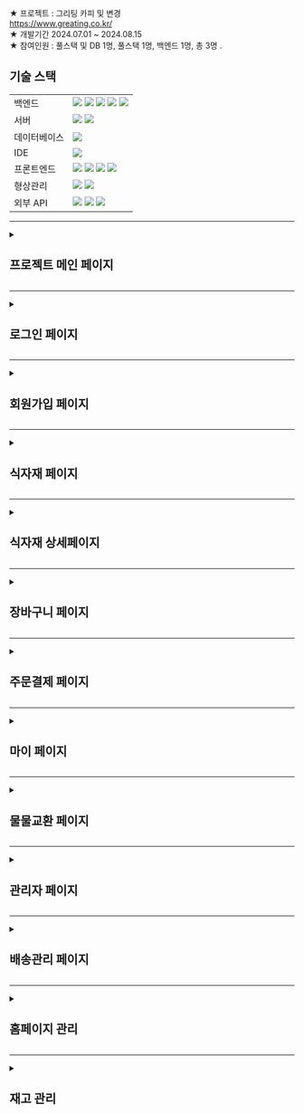 ★ 프로젝트 : 그리팅 카피 및 변경 <br>
https://www.greating.co.kr/ <br>
★ 개발기간 2024.07.01 ~ 2024.08.15 <br>
★ 참여인원 : 풀스택 및 DB 1명, 풀스택 1명, 백엔드 1명, 총 3명 .<br>

## 기술 스택

<table>
  <tr>
    <td>백엔드</td>
    <td>
      <img src="https://img.shields.io/badge/java-007396?style=for-the-badge&logo=java&logoColor=white">
      <img src="https://img.shields.io/badge/springboot-6DB33F?style=for-the-badge&logo=springboot&logoColor=white">
      <img src="https://img.shields.io/badge/gradle-02303A?style=for-the-badge&logo=gradle&logoColor=white">
      <img src="https://img.shields.io/badge/mybatis-DD0700?style=for-the-badge&logo=MyBatis&logoColor=white">
      <img src="https://img.shields.io/badge/Ibatis-DDDDDD?style=for-the-badge&logo=MyBatis&logoColor=white">
    </td>
  </tr>
  <tr>
    <td>서버</td>
    <td>
      <img src="https://img.shields.io/badge/apache tomcat-F8DC75?style=for-the-badge&logo=apachetomcat&logoColor=white">
      <img src="https://img.shields.io/badge/AWS EC2-000000?style=for-the-badge&logo=apachetomcat&logoColor=white">
    </td>
  </tr>
  <tr>
    <td>데이터베이스</td>
    <td>
      <img src="https://img.shields.io/badge/MySQL-4479A1?style=for-the-badge&logo=mysql&logoColor=white">
    </td>
  </tr>
  <tr>
    <td>IDE</td>
    <td>
      <img src="https://img.shields.io/badge/intelliJ IDEA-000000?style=for-the-badge&logo=intelliJ IDEA&logoColor=white">
    </td>
  </tr>
  <tr>
    <td>프론트엔드</td>
    <td>
      <img src="https://img.shields.io/badge/html5-E34F26?style=for-the-badge&logo=html5&logoColor=white">
      <img src="https://img.shields.io/badge/css-1572B6?style=for-the-badge&logo=css3&logoColor=white">
      <img src="https://img.shields.io/badge/javascript-F7DF1E?style=for-the-badge&logo=javascript&logoColor=black">
      <img src="https://img.shields.io/badge/jquery-0769AD?style=for-the-badge&logo=jquery&logoColor=white">
    </td>
  </tr>
  <tr>
    <td>형상관리</td>
    <td><img src="https://img.shields.io/badge/git-F05032?style=for-the-badge&logo=git&logoColor=white">
        <img src="https://img.shields.io/badge/github-181717?style=for-the-badge&logo=github&logoColor=white">
    </td>
  </tr>
  <tr>
    <td>외부 API</td>
    <td>      
      <img src="https://img.shields.io/badge/bootstrap-7952B3?style=for-the-badge&logo=bootstrap&logoColor=white">
      <img src="https://img.shields.io/badge/summernote-0287D0?style=for-the-badge&logo=summbernote&logoColor=white">
      <img src="https://img.shields.io/badge/KAKAO Pay-FFCD00?style=for-the-badge&logo=KAKAO Pay&logoColor=white">
    </td>
  </tr>
</table>
<hr>
<details>
  <summary><h2> 프로젝트 메인 페이지</h2></summary>
    <img src="https://github.com/user-attachments/assets/66afabf9-c34c-4eff-87b5-8b31c3979d0c">
</details>
<hr>
<details>
  <summary><h2> 로그인 페이지</h2></summary>
  <img src="https://github.com/user-attachments/assets/45914d35-d0b7-4d0e-9f10-1aaa22e66eff">
    <details>
        <summary><h2> 아이디 찾기</h2></summary>
    </details>
    <details>
        <summary><h2> 비밀번호 찾기</h2></summary>
    </details>
</details>
<hr>
<details>
        <summary><h2> 회원가입 페이지</h2></summary>
회원 정보 입력 후 회원가입
<img src="https://github.com/user-attachments/assets/0fc51192-49a3-479f-8a59-3be679e4d04b">

</details>
<hr>
<details>
        <summary><h2> 식자재 페이지</h2></summary>
카테고리별 리스트 출력
<img src="https://github.com/user-attachments/assets/013893a9-fcb9-411a-b6b4-7cc46333f5d5">
</details>
<hr>
<details>
        <summary><h2> 식자재 상세페이지</h2></summary>
▶ 장바구니 클릭 시 장바구니로 이동<br>
▶ 구매하기 클릭 시 구매히기로 이동<br>
▶ 상품 정보 디테일 하게 확인 가능<br>
<img src="https://github.com/user-attachments/assets/10e9fc66-7028-4c37-b42c-a7e2999636e4">
</details>
<hr>
<details>
        <summary><h2> 장바구니 페이지</h2></summary>
<img src="https://github.com/user-attachments/assets/4c9d47ef-4b38-454c-a0ca-045c05a6bc43">
▶ 장바구니 추가한 리스트 출력<br>
▶ 각 수략 금액, 각 리스트 금액, 총 상품 긍액 출력<br>
</details>
<hr>
<details>
        <summary><h2> 주문결제 페이지</h2></summary>
▶ DB 에 입력된 주문자 정보 출력<br>
▶ 배송지 정보 입력창<br>
▶ 주소 찾기는 카카오 Api 사용<br>
▶ 총 결제 금액 확인 후 결제<br>
▶ 최종 결제 카카오 결제 Api 사용<br>
<img src="https://github.com/user-attachments/assets/715fe1d5-f4d5-48e2-8c57-9f8046405e80">
</details>
<hr>
<details>
        <summary><h2> 마이 페이지</h2></summary>
▶ 결제한 리스트 출력<br>
▶ 제목 클릭 시 상세내역 확인 가능<br>
▶ 배송 상태에 따라(배송 준비중, 배송 중, 배송완료) 출력 <br>
<img src="https://github.com/user-attachments/assets/fa26ffe8-798e-4a89-b2d9-1d6ea7f07a4f">
</details>
<hr>
<details>
        <summary><h2> 물물교환 페이지</h2></summary>
▶ 전체 ,날짜, 조회, 추천순으로 정렬 가능<br>
▶ 물물교환 게시글 출력 <br>
<img src="https://github.com/user-attachments/assets/d33cdebc-fc34-45d0-9281-0ba638fe4ea0">
</details>
<hr>
<details>
        <summary><h2> 관리자 페이지</h2></summary>
<img src="https://github.com/user-attachments/assets/a8e1af50-0fa2-4d40-a33f-e353439d1207">
</details>
<hr>
<details>
        <summary><h2> 배송관리 페이지</h2></summary>
▶ 배송 상태 여부 확인<br>
▶ 일간 배송 증가량 확인<br>
▶ 금일 배송 전 상품 확인<br>
▶ 배송 준비중 -> 배송 중 전환 가능<br>
<img src="https://github.com/user-attachments/assets/fa26ffe8-798e-4a89-b2d9-1d6ea7f07a4f">
</details>
<hr>
<details>
        <summary><h2> 홈페이지 관리</h2></summary>
▶ 레시피, 식자재, 카테고리 버튼에 따라 게시글 출력<br>
▶ 해당 리스트 안에서 추가 또는 삭제 가능<br>
<img src="https://github.com/user-attachments/assets/d4d29277-9d3f-4ae1-b556-d8bb355fd462">
</details>
<hr>
<details>
        <summary><h2> 재고 관리</h2></summary>
▶ 현재 가지고 있는 재고량 확인 <br>
▶ 등록일, 유통기한, 카테고리 등 버튼에 따라 정렬<br>
<img src="https://github.com/user-attachments/assets/2b8f33dd-a623-48c1-ba04-8685190fda65">
</details>


